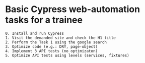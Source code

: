 # Basic Cypress web-automation tasks for a trainee

```
0. Install and run Cypress
1. Visit the demanded site and check the H1 title
2. Perform the Task 1 using the google search
3. Optimize code (e.g.: DRY, page-object)
4. Implement 3 API tests (no optimizaton)
5. Optimize API tests using levels (services, fixtures)
```